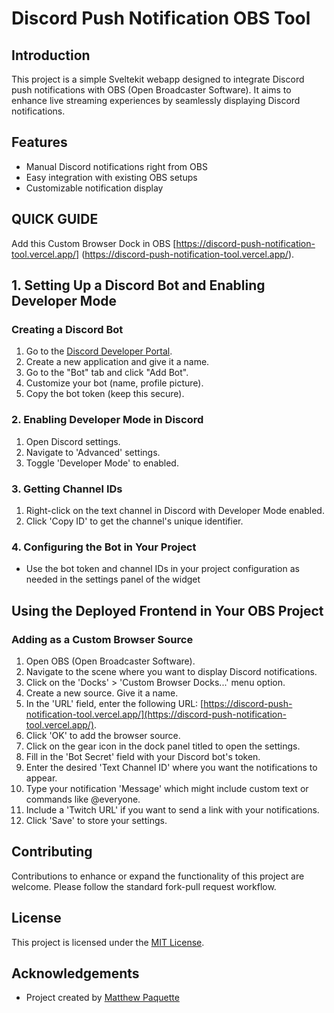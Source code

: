 # Discord Push Notification OBS Tool

## Introduction
This project is a simple Sveltekit webapp designed to integrate Discord push notifications with OBS (Open Broadcaster Software). It aims to enhance live streaming experiences by seamlessly displaying Discord notifications.

## Features
- Manual Discord notifications right from OBS
- Easy integration with existing OBS setups
- Customizable notification display


## QUICK GUIDE
Add this Custom Browser Dock in OBS [https://discord-push-notification-tool.vercel.app/] (https://discord-push-notification-tool.vercel.app/). 

## 1. Setting Up a Discord Bot and Enabling Developer Mode
### Creating a Discord Bot
1. Go to the [Discord Developer Portal](https://discord.com/developers/applications).
2. Create a new application and give it a name.
3. Go to the "Bot" tab and click "Add Bot".
4. Customize your bot (name, profile picture).
5. Copy the bot token (keep this secure).

### 2. Enabling Developer Mode in Discord
1. Open Discord settings.
2. Navigate to 'Advanced' settings.
3. Toggle 'Developer Mode' to enabled.

### 3. Getting Channel IDs
1. Right-click on the text channel in Discord with Developer Mode enabled.
2. Click 'Copy ID' to get the channel's unique identifier.

### 4. Configuring the Bot in Your Project
- Use the bot token and channel IDs in your project configuration as needed in the settings panel of the widget

## Using the Deployed Frontend in Your OBS Project
### Adding as a Custom Browser Source
1. Open OBS (Open Broadcaster Software).
2. Navigate to the scene where you want to display Discord notifications.
3. Click on the 'Docks' > 'Custom Browser Docks...' menu option.
4. Create a new source. Give it a name.
5. In the 'URL' field, enter the following URL: [https://discord-push-notification-tool.vercel.app/](https://discord-push-notification-tool.vercel.app/).
6. Click 'OK' to add the browser source.
7. Click on the gear icon in the dock panel titled to open the settings.
8. Fill in the 'Bot Secret' field with your Discord bot's token.
9. Enter the desired 'Text Channel ID' where you want the notifications to appear.
10. Type your notification 'Message' which might include custom text or commands like @everyone.
11. Include a 'Twitch URL' if you want to send a link with your notifications.
12. Click 'Save' to store your settings.

## Contributing
Contributions to enhance or expand the functionality of this project are welcome. Please follow the standard fork-pull request workflow.

## License
This project is licensed under the [MIT License](LICENSE).

## Acknowledgements
- Project created by [Matthew Paquette](https://github.com/Paquette1111)
